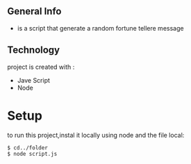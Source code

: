 ## General Info
* is a script that generate a random fortune tellere message

## Technology
project is created with :
* Jave Script
* Node

# Setup
to run this project,instal it locally using node and the file local:

```
$ cd../folder
$ node script.js
```

